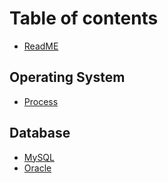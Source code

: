 # Table of contents

* [ReadME](README.md)

## Operating System

* [Process](operating-system/process.md)

## Database

* [MySQL](database/mysql.md)
* [Oracle](database/oracle.md)

